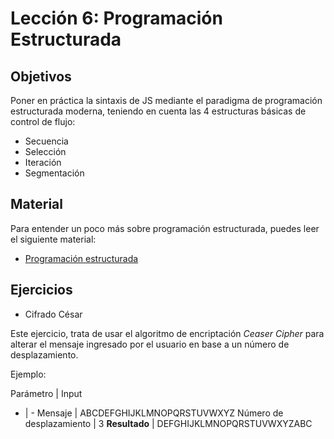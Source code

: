 # Lección 6: Programación Estructurada

## Objetivos

Poner en práctica la sintaxis de JS mediante el paradigma de programación estructurada moderna, teniendo en cuenta las 4 estructuras básicas de control de flujo:

- Secuencia
- Selección
- Iteración
- Segmentación

## Material

Para entender un poco más sobre programación estructurada, puedes leer el siguiente material:

- [Programación estructurada](https://medium.com/laboratoria-how-to/programaci%C3%B3n-estructurada-7fe400bae43d#.smbvss5bd)

## Ejercicios

- Cifrado César

Este ejercicio, trata de usar el algoritmo de encriptación *Ceaser Cipher* para alterar el mensaje ingresado por el usuario en base a un número de desplazamiento.

Ejemplo:

Parámetro  | Input
-  | -
Mensaje | ABCDEFGHIJKLMNOPQRSTUVWXYZ
Número de desplazamiento | 3
**Resultado** | DEFGHIJKLMNOPQRSTUVWXYZABC